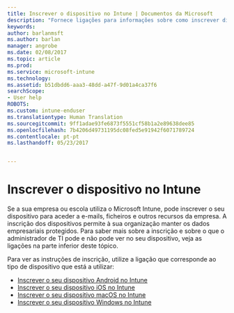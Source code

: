 ```yaml
---
title: Inscrever o dispositivo no Intune | Documentos da Microsoft
description: "Fornece ligações para informações sobre como inscrever dispositivos diferentes no Intune"
keywords: 
author: barlanmsft
ms.author: barlan
manager: angrobe
ms.date: 02/08/2017
ms.topic: article
ms.prod: 
ms.service: microsoft-intune
ms.technology: 
ms.assetid: b51dbdd6-aaa3-48dd-a47f-9d01a4ca37f6
searchScope:
- User help
ROBOTS: 
ms.custom: intune-enduser
ms.translationtype: Human Translation
ms.sourcegitcommit: 9ff1adae93fe6873f5551cf58b1a2e89638dee85
ms.openlocfilehash: 7b4206d49731195dc08fed5e91942f6071789724
ms.contentlocale: pt-pt
ms.lasthandoff: 05/23/2017


---
```


# <a name="enroll-your-device-in-intune"></a>Inscrever o dispositivo no Intune

Se a sua empresa ou escola utiliza o Microsoft Intune, pode inscrever o seu dispositivo para aceder a e-mails, ficheiros e outros recursos da empresa. A inscrição dos dispositivos permite à sua organização manter os dados empresariais protegidos. Para saber mais sobre a inscrição e sobre o que o administrador de TI pode e não pode ver no seu dispositivo, veja as ligações na parte inferior deste tópico.

Para ver as instruções de inscrição, utilize a ligação que corresponde ao tipo de dispositivo que está a utilizar:

- [Inscrever o seu dispositivo Android no Intune](enroll-your-device-in-Intune-android.md)
- [Inscrever o seu dispositivo iOS no Intune](enroll-your-device-in-intune-ios.md)
- [Inscrever o seu dispositivo macOS no Intune](enroll-your-device-in-intune-macos.md)
- [Inscrever o seu dispositivo Windows no Intune](enroll-your-device-in-intune-windows.md)

